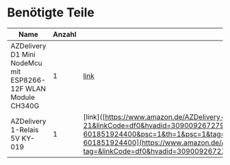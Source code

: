 # Benötigte Teile

Name | Anzahl | link 
--- | --- | ---
AZDelivery D1 Mini NodeMcu mit ESP8266-12F WLAN Module CH340G | 1 | [link](https://www.amazon.de/dp/B01N9RXGHY/ref=twister_B07ZQP9FSX?_encoding=UTF8&psc=1)
AZDelivery 1-Relais 5V KY-019 | 1 | [link]([https://www.amazon.de/AZDelivery-1-Relais-KY-019-High-Level-Trigger-Arduino/dp/B07CNR7K9B/ref=asc_df_B07CNR7K9B/?tag=googshopde-21&linkCode=df0&hvadid=309009267279&hvpos=&hvnetw=g&hvrand=17321087887257810516&hvpone=&hvptwo=&hvqmt=&hvdev=c&hvdvcmdl=&hvlocint=&hvlocphy=9044479&hvtargid=pla-601851924400&psc=1&th=1&psc=1&tag=&ref=&adgrpid=61284885533&hvpone=&hvptwo=&hvadid=309009267279&hvpos=&hvnetw=g&hvrand=17321087887257810516&hvqmt=&hvdev=c&hvdvcmdl=&hvlocint=&hvlocphy=9044479&hvtargid=pla-601851924400](https://www.amazon.de/AZDelivery-1-Relais-KY-019-High-Level-Trigger-Arduino/dp/B07TYG14N6/ref=asc_df_B07CNR7K9B/?tag=&linkCode=df0&hvadid=309009267279&hvpos=&hvnetw=g&hvrand=17321087887257810516&hvpone=&hvptwo=&hvqmt=&hvdev=c&hvdvcmdl=&hvlocint=&hvlocphy=9044479&hvtargid=pla-601851924400&th=1&ref=&adgrpid=61284885533)
